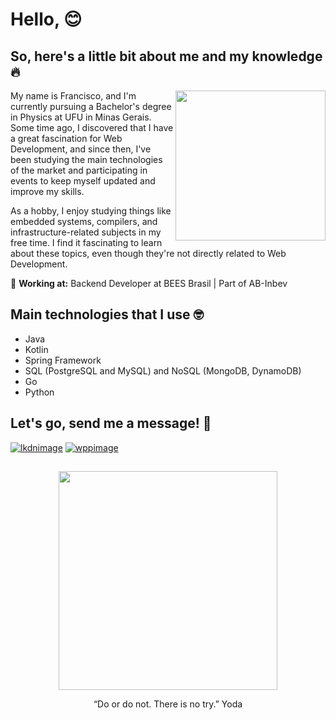 # Hello, :blush:

## So, here's a little bit about me and my knowledge :fire:

<img align="right" src="https://user-images.githubusercontent.com/64324517/134450660-c91a9d0b-8247-4d17-af24-e834a59d4226.png" height="240"> 

My name is Francisco, and I'm currently pursuing a Bachelor's degree in Physics at UFU in Minas Gerais. Some time ago, I discovered that I have a great fascination for Web Development, and since then, I've been studying the main technologies of the market and participating in events to keep myself updated and improve my skills.

As a hobby, I enjoy studying things like embedded systems, compilers, and infrastructure-related subjects in my free time. I find it fascinating to learn about these topics, even though they're not directly related to Web Development.

:briefcase: **Working at:** Backend Developer at BEES Brasil | Part of AB-Inbev
  
## Main technologies that I use :nerd_face:

- Java
- Kotlin
- Spring Framework
- SQL (PostgreSQL and MySQL) and NoSQL (MongoDB, DynamoDB)
- Go
- Python

## Let's go, send me a message! 📧

[![lkdnimage](https://img.shields.io/badge/LinkedIn-0077B5?style=for-the-badge&logo=linkedin&logoColor=white)](https://www.linkedin.com/in/francisco-angelo/)
[![wppimage](https://img.shields.io/badge/WhatsApp-25D366?style=for-the-badge&logo=whatsapp&logoColor=white)](https://api.whatsapp.com/send?phone=5534984371965&text=Ola,%20Francisco)
##

<div align="center" text-align="center">
  <img src="https://user-images.githubusercontent.com/64324517/134448776-7ef2908d-64a1-4248-83ff-936df23abe1a.gif" width="350">
  <p  style="text-align: center;" > “Do or do not. There is no try.” Yoda </p>
</div>



